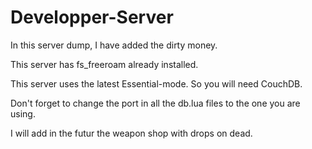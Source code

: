 # Developper-Server
In this server dump, I have added the dirty money.

This server has fs_freeroam already installed.

This server uses the latest Essential-mode. So you will need CouchDB.

Don't forget to change the port in all the db.lua files to the one you are using.

I will add in the futur the weapon shop with drops on dead.
